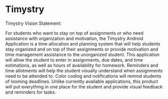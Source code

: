 # Timystry
Timystry Vision Statement:

For students who want to stay on top of assignments or who need assistance with organization and motivation, the Timystry Android Application is a time allocation and planning system that will help students stay organized and on top of their assignments or provide motivation and time management assistance to the unorganized student.  This application will allow the student to enter in assignments, due dates, and time estimations, as well as hours of availability for homework.  Reminders and time allotments will help the student visually understand when assignments need to be attended to.  Color coding and notifications will remind students of looming deadlines.  Unlike currently available applications, this product will put everything in one place for the student and provide visual feedback and reminders for tasks.

